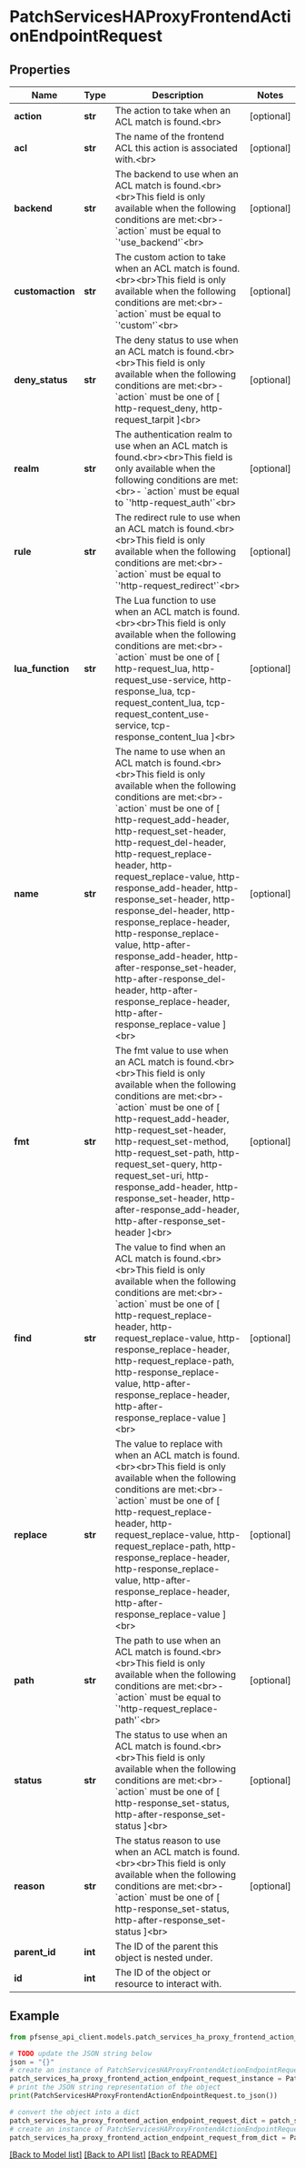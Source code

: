 # PatchServicesHAProxyFrontendActionEndpointRequest


## Properties

Name | Type | Description | Notes
------------ | ------------- | ------------- | -------------
**action** | **str** | The action to take when an ACL match is found.&lt;br&gt; | [optional] 
**acl** | **str** | The name of the frontend ACL this action is associated with.&lt;br&gt; | [optional] 
**backend** | **str** | The backend to use when an ACL match is found.&lt;br&gt;&lt;br&gt;This field is only available when the following conditions are met:&lt;br&gt;- &#x60;action&#x60; must be equal to &#x60;&#39;use_backend&#39;&#x60;&lt;br&gt; | [optional] 
**customaction** | **str** | The custom action to take when an ACL match is found.&lt;br&gt;&lt;br&gt;This field is only available when the following conditions are met:&lt;br&gt;- &#x60;action&#x60; must be equal to &#x60;&#39;custom&#39;&#x60;&lt;br&gt; | [optional] 
**deny_status** | **str** | The deny status to use when an ACL match is found.&lt;br&gt;&lt;br&gt;This field is only available when the following conditions are met:&lt;br&gt;- &#x60;action&#x60; must be one of [ http-request_deny, http-request_tarpit ]&lt;br&gt; | [optional] 
**realm** | **str** | The authentication realm to use when an ACL match is found.&lt;br&gt;&lt;br&gt;This field is only available when the following conditions are met:&lt;br&gt;- &#x60;action&#x60; must be equal to &#x60;&#39;http-request_auth&#39;&#x60;&lt;br&gt; | [optional] 
**rule** | **str** | The redirect rule to use when an ACL match is found.&lt;br&gt;&lt;br&gt;This field is only available when the following conditions are met:&lt;br&gt;- &#x60;action&#x60; must be equal to &#x60;&#39;http-request_redirect&#39;&#x60;&lt;br&gt; | [optional] 
**lua_function** | **str** | The Lua function to use when an ACL match is found.&lt;br&gt;&lt;br&gt;This field is only available when the following conditions are met:&lt;br&gt;- &#x60;action&#x60; must be one of [ http-request_lua, http-request_use-service, http-response_lua, tcp-request_content_lua, tcp-request_content_use-service, tcp-response_content_lua ]&lt;br&gt; | [optional] 
**name** | **str** | The name to use when an ACL match is found.&lt;br&gt;&lt;br&gt;This field is only available when the following conditions are met:&lt;br&gt;- &#x60;action&#x60; must be one of [ http-request_add-header, http-request_set-header, http-request_del-header, http-request_replace-header, http-request_replace-value, http-response_add-header, http-response_set-header, http-response_del-header, http-response_replace-header, http-response_replace-value, http-after-response_add-header, http-after-response_set-header, http-after-response_del-header, http-after-response_replace-header, http-after-response_replace-value ]&lt;br&gt; | [optional] 
**fmt** | **str** | The fmt value to use when an ACL match is found.&lt;br&gt;&lt;br&gt;This field is only available when the following conditions are met:&lt;br&gt;- &#x60;action&#x60; must be one of [ http-request_add-header, http-request_set-header, http-request_set-method, http-request_set-path, http-request_set-query, http-request_set-uri, http-response_add-header, http-response_set-header, http-after-response_add-header, http-after-response_set-header ]&lt;br&gt; | [optional] 
**find** | **str** | The value to find when an ACL match is found.&lt;br&gt;&lt;br&gt;This field is only available when the following conditions are met:&lt;br&gt;- &#x60;action&#x60; must be one of [ http-request_replace-header, http-request_replace-value, http-response_replace-header, http-request_replace-path, http-response_replace-value, http-after-response_replace-header, http-after-response_replace-value ]&lt;br&gt; | [optional] 
**replace** | **str** | The value to replace with when an ACL match is found.&lt;br&gt;&lt;br&gt;This field is only available when the following conditions are met:&lt;br&gt;- &#x60;action&#x60; must be one of [ http-request_replace-header, http-request_replace-value, http-request_replace-path, http-response_replace-header, http-response_replace-value, http-after-response_replace-header, http-after-response_replace-value ]&lt;br&gt; | [optional] 
**path** | **str** | The path to use when an ACL match is found.&lt;br&gt;&lt;br&gt;This field is only available when the following conditions are met:&lt;br&gt;- &#x60;action&#x60; must be equal to &#x60;&#39;http-request_replace-path&#39;&#x60;&lt;br&gt; | [optional] 
**status** | **str** | The status to use when an ACL match is found.&lt;br&gt;&lt;br&gt;This field is only available when the following conditions are met:&lt;br&gt;- &#x60;action&#x60; must be one of [ http-response_set-status, http-after-response_set-status ]&lt;br&gt; | [optional] 
**reason** | **str** | The status reason to use when an ACL match is found.&lt;br&gt;&lt;br&gt;This field is only available when the following conditions are met:&lt;br&gt;- &#x60;action&#x60; must be one of [ http-response_set-status, http-after-response_set-status ]&lt;br&gt; | [optional] 
**parent_id** | **int** | The ID of the parent this object is nested under. | 
**id** | **int** | The ID of the object or resource to interact with. | 

## Example

```python
from pfsense_api_client.models.patch_services_ha_proxy_frontend_action_endpoint_request import PatchServicesHAProxyFrontendActionEndpointRequest

# TODO update the JSON string below
json = "{}"
# create an instance of PatchServicesHAProxyFrontendActionEndpointRequest from a JSON string
patch_services_ha_proxy_frontend_action_endpoint_request_instance = PatchServicesHAProxyFrontendActionEndpointRequest.from_json(json)
# print the JSON string representation of the object
print(PatchServicesHAProxyFrontendActionEndpointRequest.to_json())

# convert the object into a dict
patch_services_ha_proxy_frontend_action_endpoint_request_dict = patch_services_ha_proxy_frontend_action_endpoint_request_instance.to_dict()
# create an instance of PatchServicesHAProxyFrontendActionEndpointRequest from a dict
patch_services_ha_proxy_frontend_action_endpoint_request_from_dict = PatchServicesHAProxyFrontendActionEndpointRequest.from_dict(patch_services_ha_proxy_frontend_action_endpoint_request_dict)
```
[[Back to Model list]](../README.md#documentation-for-models) [[Back to API list]](../README.md#documentation-for-api-endpoints) [[Back to README]](../README.md)


